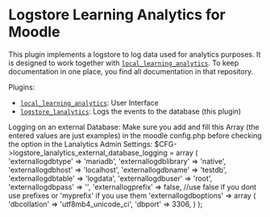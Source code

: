 # Logstore Learning Analytics for Moodle

This plugin implements a logstore to log data used for analytics purposes. It is designed to work together with [`local_learning_analytics`](https://github.com/rwthanalytics/moodle-local_learning_analytics). To keep documentation in one place, you find all documentation in that repository.

Plugins:

- [`local_learning_analytics`](https://github.com/rwthanalytics/moodle-local_learning_analytics): User Interface
- [`logstore_lanalytics`](https://github.com/rwthanalytics/moodle-logstore_lanalytics): Logs the events to the database (this plugin)

Logging on an external Database:
Make sure you add and fill this Array (the entered values are just examples) in the moodle config.php before checking the option in the Lanalytics Admin Settings:
$CFG->logstore_lanalytics_external_database_logging = array (
  'externallogdbtype' => 'mariadb',
  'externallogdblibrary' => 'native',
  'externallogdbhost' => 'localhost',
  'externallogdbname' => 'testdb',
  'externallogdbtable' => 'logdata',
  'externallogdbuser' => 'root',
  'externallogdbpass' => '',
  'externallogprefix' => false, //use false if you dont use prefixes or 'myprefix' if you use them
  'externallogdboptions' => array (
    'dbcollation' => 'utf8mb4_unicode_ci',
    'dbport' => 3306,
  )
);


